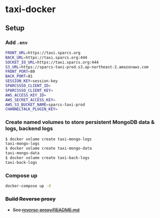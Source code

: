 # taxi-docker

## Setup

### Add `.env`

```bash
FRONT_URL=https://taxi.sparcs.org
BACK_URL=https://taxi.sparcs.org:444
SOCKET_IO_URL=https://taxi.sparcs.org:444
S3_URL=https://sparcs-taxi-prod.s3.ap-northeast-2.amazonaws.com
FRONT_PORT=80
BACK_PORT=81
SESSION_KEY=session-key
SPARCSSSO_CLIENT_ID=
SPARCSSSO_CLIENT_KEY=
AWS_ACCESS_KEY_ID=
AWS_SECRET_ACCESS_KEY=
AWS_S3_BUCKET_NAME=sparcs-taxi-prod
CHANNELTALK_PLUGIN_KEY=
```

### Create named volumes to store persistent MongoDB data & logs, backend logs

```bash
$ docker volume create taxi-mongo-logs
taxi-mongo-logs
$ docker volume create taxi-mongo-data
taxi-mongo-data
$ docker volume create taxi-back-logs
taxi-back-logs
```

### Compose up

```bash
docker-compose up -d
```

### ~~Build Reverse proxy~~

- ~~See [reverse-proxy/README.md](reverse-proxy/README.md)~~
